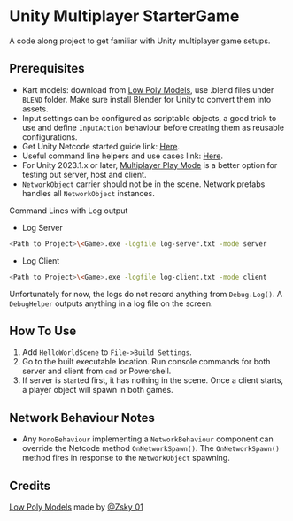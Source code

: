 # Unity Multiplayer StarterGame

A code along project to get familiar with Unity multiplayer game setups.

## Prerequisites

- Kart models: download from [Low Poly Models](https://opengameart.org/content/modular-karts), use .blend files under `BLEND` folder. Make sure install Blender for Unity to convert them into assets.
- Input settings can be configured as scriptable objects, a good trick to use and define `InputAction` behaviour before creating them as reusable configurations.
- Get Unity Netcode started guide link: [Here](https://docs-multiplayer.unity3d.com/netcode/current/tutorials/get-started-ngo/).
- Useful command line helpers and use cases link: [Here](https://docs-multiplayer.unity3d.com/netcode/current/tutorials/command-line-helper/).
- For Unity 2023.1.x or later, [Multiplayer Play Mode](https://docs-multiplayer.unity3d.com/tools/1.1.0/mppm/) is a better option for testing out server, host and client.
- `NetworkObject` carrier should not be in the scene. Network prefabs handles all `NetworkObject` instances.

Command Lines with Log output

- Log Server

```bash
<Path to Project>\<Game>.exe -logfile log-server.txt -mode server
```

- Log Client

```bash
<Path to Project>\<Game>.exe -logfile log-client.txt -mode client
```

Unfortunately for now, the logs do not record anything from `Debug.Log()`. A `DebugHelper` outputs anything in a log file on the screen.

## How To Use

1. Add `HelloWorldScene` to `File->Build Settings`.
2. Go to the built executable location. Run console commands for both server and client from `cmd` or Powershell.
3. If server is started first, it has nothing in the scene. Once a client starts, a player object will spawn in both games.

## Network Behaviour Notes

- Any `MonoBehaviour` implementing a `NetworkBehaviour` component can override the Netcode method `OnNetworkSpawn()`. The `OnNetworkSpawn()` method fires in response to the `NetworkObject` spawning.

## Credits

[Low Poly Models](https://opengameart.org/content/modular-karts) made by [@Zsky_01](https://www.patreon.com/Zsky)
